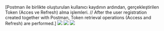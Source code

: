 [Postman ile birlikte oluşturulan kullanıcı kaydının ardından, gerçekleştirilen Token (Acces ve Refresh) alma işlemleri. // After the user registration created together with Postman, Token retrieval operations (Access and Refresh) are performed.]
![](Asp.NetCoreAPI-JsonWebToken/projectphotos/Swagger.png)
![](Asp.NetCoreAPI-JsonWebToken/projectphotos/PostmanUser.png)
![](Asp.NetCoreAPI-JsonWebToken/projectphotos/PostmanCreateToken.png)

